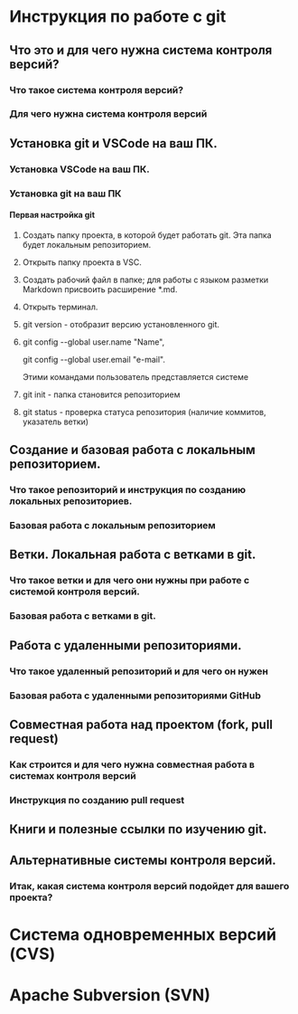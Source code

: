 # Инструкция по работе с git

## Что это и для чего нужна система контроля версий?

### Что такое система контроля версий?

### Для чего нужна система контроля версий

## Установка git и VSCode на ваш ПК.

### Установка VSCode на ваш ПК.

### Установка git на ваш ПК

#### Первая настройка git

1. Создать папку проекта, в которой будет работать git. Эта папка будет локальным репозиторием.
2. Открыть папку проекта в VSC.
3. Создать рабочий файл в папке; для работы с языком разметки Markdown присвоить расширение *.md.
4. Открыть терминал.
5. git version - отобразит версию установленного git.
6. git config --global user.name "Name",

    git config --global user.email "e-mail".
    
    Этими командами пользователь представляется системе
7. git init - папка становится репозиторием
8. git status - проверка статуса репозитория (наличие коммитов, указатель ветки)

## Создание и базовая работа с локальным репозиторием.

### Что такое репозиторий и инструкция по созданию локальных репозиториев.

### Базовая работа с локальным репозиторием

## Ветки. Локальная работа с ветками в git.

### Что такое ветки и для чего они нужны при работе с системой контроля версий.

### Базовая работа с ветками в git.

## Работа с удаленными репозиториями.

### Что такое удаленный репозиторий и для чего он нужен

### Базовая работа с удаленными репозиториями GitHub

## Совместная работа над проектом (fork, pull request)

### Как строится и для чего нужна совместная работа в системах контроля версий

### Инструкция по созданию pull request

## Книги и полезные ссылки по изучению git.

## Альтернативные системы контроля версий.

### Итак, какая система контроля версий подойдет для вашего проекта?

# Система одновременных версий (CVS)

# Apache Subversion (SVN)

